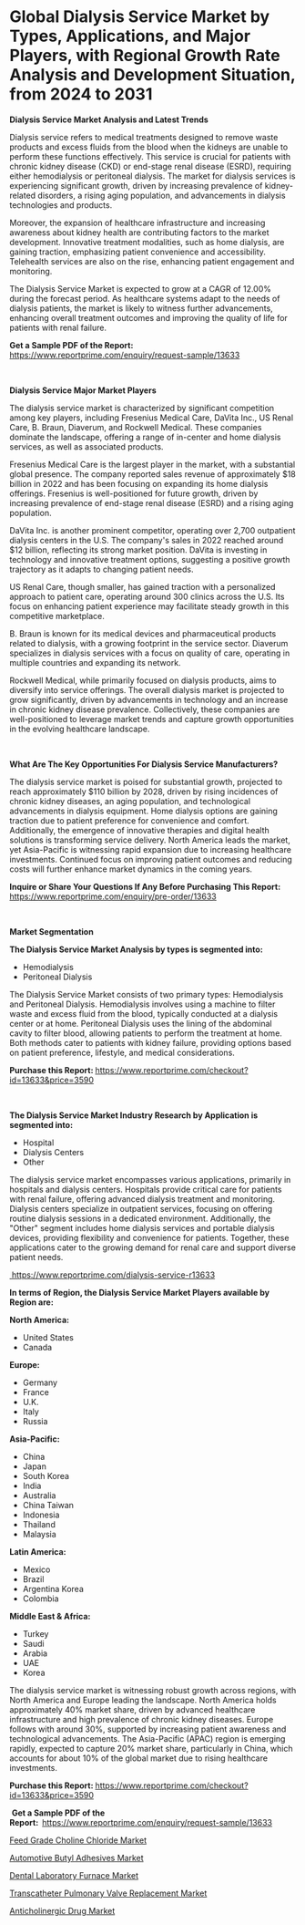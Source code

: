 <p><h1>Global Dialysis Service Market by Types, Applications, and Major Players, with Regional Growth Rate Analysis and Development Situation, from 2024 to 2031</h1></p><p><strong>Dialysis Service Market Analysis and Latest Trends</strong></p>
<p><p>Dialysis service refers to medical treatments designed to remove waste products and excess fluids from the blood when the kidneys are unable to perform these functions effectively. This service is crucial for patients with chronic kidney disease (CKD) or end-stage renal disease (ESRD), requiring either hemodialysis or peritoneal dialysis. The market for dialysis services is experiencing significant growth, driven by increasing prevalence of kidney-related disorders, a rising aging population, and advancements in dialysis technologies and products.</p><p>Moreover, the expansion of healthcare infrastructure and increasing awareness about kidney health are contributing factors to the market development. Innovative treatment modalities, such as home dialysis, are gaining traction, emphasizing patient convenience and accessibility. Telehealth services are also on the rise, enhancing patient engagement and monitoring.</p><p>The Dialysis Service Market is expected to grow at a CAGR of 12.00% during the forecast period. As healthcare systems adapt to the needs of dialysis patients, the market is likely to witness further advancements, enhancing overall treatment outcomes and improving the quality of life for patients with renal failure.</p></p>
<p><strong>Get a Sample PDF of the Report:&nbsp;</strong> <a href="https://www.reportprime.com/enquiry/request-sample/13633">https://www.reportprime.com/enquiry/request-sample/13633</a></p>
<p>&nbsp;</p>
<p><strong>Dialysis Service Major Market Players</strong></p>
<p><p>The dialysis service market is characterized by significant competition among key players, including Fresenius Medical Care, DaVita Inc., US Renal Care, B. Braun, Diaverum, and Rockwell Medical. These companies dominate the landscape, offering a range of in-center and home dialysis services, as well as associated products.</p><p>Fresenius Medical Care is the largest player in the market, with a substantial global presence. The company reported sales revenue of approximately $18 billion in 2022 and has been focusing on expanding its home dialysis offerings. Fresenius is well-positioned for future growth, driven by increasing prevalence of end-stage renal disease (ESRD) and a rising aging population.</p><p>DaVita Inc. is another prominent competitor, operating over 2,700 outpatient dialysis centers in the U.S. The company's sales in 2022 reached around $12 billion, reflecting its strong market position. DaVita is investing in technology and innovative treatment options, suggesting a positive growth trajectory as it adapts to changing patient needs.</p><p>US Renal Care, though smaller, has gained traction with a personalized approach to patient care, operating around 300 clinics across the U.S. Its focus on enhancing patient experience may facilitate steady growth in this competitive marketplace.</p><p>B. Braun is known for its medical devices and pharmaceutical products related to dialysis, with a growing footprint in the service sector. Diaverum specializes in dialysis services with a focus on quality of care, operating in multiple countries and expanding its network.</p><p>Rockwell Medical, while primarily focused on dialysis products, aims to diversify into service offerings. The overall dialysis market is projected to grow significantly, driven by advancements in technology and an increase in chronic kidney disease prevalence. Collectively, these companies are well-positioned to leverage market trends and capture growth opportunities in the evolving healthcare landscape.</p></p>
<p>&nbsp;</p>
<p><strong>What Are The Key Opportunities For Dialysis Service Manufacturers?</strong></p>
<p><p>The dialysis service market is poised for substantial growth, projected to reach approximately $110 billion by 2028, driven by rising incidences of chronic kidney diseases, an aging population, and technological advancements in dialysis equipment. Home dialysis options are gaining traction due to patient preference for convenience and comfort. Additionally, the emergence of innovative therapies and digital health solutions is transforming service delivery. North America leads the market, yet Asia-Pacific is witnessing rapid expansion due to increasing healthcare investments. Continued focus on improving patient outcomes and reducing costs will further enhance market dynamics in the coming years.</p></p>
<p><strong>Inquire or Share Your Questions If Any Before Purchasing This Report:</strong> <a href="https://www.reportprime.com/enquiry/pre-order/13633">https://www.reportprime.com/enquiry/pre-order/13633</a></p>
<p>&nbsp;</p>
<p><strong>Market Segmentation</strong></p>
<p><strong>The Dialysis Service Market Analysis by types is segmented into:</strong></p>
<p><ul><li>Hemodialysis</li><li>Peritoneal Dialysis</li></ul></p>
<p><p>The Dialysis Service Market consists of two primary types: Hemodialysis and Peritoneal Dialysis. Hemodialysis involves using a machine to filter waste and excess fluid from the blood, typically conducted at a dialysis center or at home. Peritoneal Dialysis uses the lining of the abdominal cavity to filter blood, allowing patients to perform the treatment at home. Both methods cater to patients with kidney failure, providing options based on patient preference, lifestyle, and medical considerations.</p></p>
<p><strong>Purchase this Report:&nbsp;</strong><a href="https://www.reportprime.com/checkout?id=13633&price=3590">https://www.reportprime.com/checkout?id=13633&price=3590</a></p>
<p>&nbsp;</p>
<p><strong>The Dialysis Service Market Industry Research by Application is segmented into:</strong></p>
<p><ul><li>Hospital</li><li>Dialysis Centers</li><li>Other</li></ul></p>
<p><p>The dialysis service market encompasses various applications, primarily in hospitals and dialysis centers. Hospitals provide critical care for patients with renal failure, offering advanced dialysis treatment and monitoring. Dialysis centers specialize in outpatient services, focusing on offering routine dialysis sessions in a dedicated environment. Additionally, the "Other" segment includes home dialysis services and portable dialysis devices, providing flexibility and convenience for patients. Together, these applications cater to the growing demand for renal care and support diverse patient needs.</p></p>
<p><a href="https://www.reportprime.com/dialysis-service-r13633">&nbsp;https://www.reportprime.com/dialysis-service-r13633</a></p>
<p><strong>In terms of Region, the Dialysis Service Market Players available by Region are:</strong></p>
<p>
    <p> <strong> North America: </strong>
        <ul>
            <li>United States</li>
            <li>Canada</li>
        </ul>
        </p> 
    <p> <strong> Europe: </strong>
        <ul>
            <li>Germany</li>
            <li>France</li>
            <li>U.K.</li>
            <li>Italy</li>
            <li>Russia</li>
        </ul>
        </p> 
    <p> <strong> Asia-Pacific: </strong>
        <ul>
            <li>China</li>
            <li>Japan</li>
            <li>South Korea</li>
            <li>India</li>
            <li>Australia</li>
            <li>China Taiwan</li>
            <li>Indonesia</li>
            <li>Thailand</li>
            <li>Malaysia</li>
        </ul>
        </p> 
    <p> <strong> Latin America: </strong>
        <ul>
            <li>Mexico</li>
            <li>Brazil</li>
            <li>Argentina Korea</li>
            <li>Colombia</li>
        </ul>
        </p> 
    <p> <strong> Middle East & Africa: </strong>
        <ul>
            <li>Turkey</li>
            <li>Saudi</li>
            <li>Arabia</li>
            <li>UAE</li>
            <li>Korea</li>
        </ul>
    </p>
    </p>
<p><p>The dialysis service market is witnessing robust growth across regions, with North America and Europe leading the landscape. North America holds approximately 40% market share, driven by advanced healthcare infrastructure and high prevalence of chronic kidney diseases. Europe follows with around 30%, supported by increasing patient awareness and technological advancements. The Asia-Pacific (APAC) region is emerging rapidly, expected to capture 20% market share, particularly in China, which accounts for about 10% of the global market due to rising healthcare investments.</p></p>
<p><strong>Purchase this Report: </strong><a href="https://www.reportprime.com/checkout?id=13633&price=3590">https://www.reportprime.com/checkout?id=13633&price=3590</a></p>
<p>&nbsp;<strong>Get a Sample PDF of the Report:&nbsp;&nbsp;</strong><a href="https://www.reportprime.com/enquiry/request-sample/13633">https://www.reportprime.com/enquiry/request-sample/13633</a></p>
<p><strong></strong></p>
<p><p><a href="https://medium.com/@danibram100_64069/the-feed-grade-choline-chloride-market-industry-provides-a-comprehensive-and-current-analysis-of-946924c6a4cb">Feed Grade Choline Chloride Market</a></p><p><a href="https://medium.com/@danibram100_64069/the-automotive-butyl-adhesives-market-has-witnessed-significant-growth-in-recent-years-and-this-16310377cc74">Automotive Butyl Adhesives Market</a></p><p><a href="https://issuu.com/reportprime-2/docs/dental-laboratory-furnace-market-si_10d100f4c69fcd">Dental Laboratory Furnace Market</a></p><p><a href="https://github.com/JosephineMcguire65/Market-Research-Report-List-1/blob/main/transcatheter-pulmonary-valve-replacement-market.md">Transcatheter Pulmonary Valve Replacement Market</a></p><p><a href="https://github.com/FahadAhmed712/Market-Research-Report-List-1/blob/main/anticholinergic-drug-market.md">Anticholinergic Drug Market</a></p></p>
